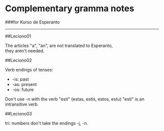 ﻿Complementary gramma notes   
==============================  

###for Kurso de Esperanto

---------------------------------------  

##Leciono01  

The articles "a", "an", are not translated to Esperanto,  
they aren't needed.  

##Leciono02

Verb endings of tenses:
 
+  -is:  past  
+  -as: present  
+  -os: future  
  
Don't use -n with the verb "esti" (estas, estis, estos, estu)
"esti" is an intransitive verb.  

##Leciono03

tri: numbers don't take the endings -j, -n.  